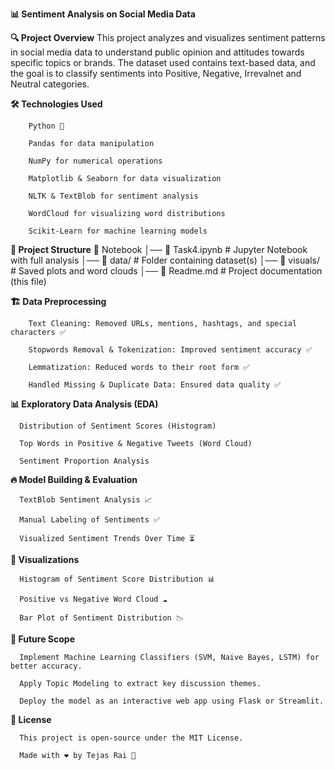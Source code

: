 **📊 Sentiment Analysis on Social Media Data**
    
**🔍 Project Overview**
        This project analyzes and visualizes sentiment patterns in social media data to understand 
        public opinion and attitudes towards specific topics or brands. The dataset used contains 
        text-based data, and the goal is to classify sentiments into Positive, Negative, Irrevalnet
        and Neutral categories.
   
**🛠️ Technologies Used**

        Python 🐍
        
        Pandas for data manipulation
        
        NumPy for numerical operations
        
        Matplotlib & Seaborn for data visualization
        
        NLTK & TextBlob for sentiment analysis
        
        WordCloud for visualizing word distributions
        
        Scikit-Learn for machine learning models

 **📂 Project Structure**
           📁 Notebook
              │── 📄 Task4.ipynb    # Jupyter Notebook with full analysis
            │── 📂 data/               # Folder containing dataset(s)
            │── 📂 visuals/            # Saved plots and word clouds
            │── 📄 Readme.md           # Project documentation (this file)

 **🏗️ Data Preprocessing**

        Text Cleaning: Removed URLs, mentions, hashtags, and special characters ✅
        
        Stopwords Removal & Tokenization: Improved sentiment accuracy ✅
        
        Lemmatization: Reduced words to their root form ✅
        
        Handled Missing & Duplicate Data: Ensured data quality ✅


**📊 Exploratory Data Analysis (EDA)**

      Distribution of Sentiment Scores (Histogram)
      
      Top Words in Positive & Negative Tweets (Word Cloud)
      
      Sentiment Proportion Analysis

**🔥 Model Building & Evaluation**

      TextBlob Sentiment Analysis 📈
      
      Manual Labeling of Sentiments ✅
      
      Visualized Sentiment Trends Over Time ⏳

**📸 Visualizations**

      Histogram of Sentiment Score Distribution 📊
      
      Positive vs Negative Word Cloud ☁️
      
      Bar Plot of Sentiment Distribution 📉

**📌 Future Scope**

      Implement Machine Learning Classifiers (SVM, Naive Bayes, LSTM) for better accuracy.
      
      Apply Topic Modeling to extract key discussion themes.
      
      Deploy the model as an interactive web app using Flask or Streamlit.

**📜 License**

      This project is open-source under the MIT License.
      
      Made with ❤️ by Tejas Rai 🚀
